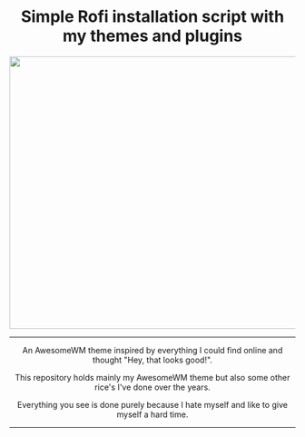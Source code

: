 <div align="center">
    <h1>Simple Rofi installation script with my themes and plugins</h1>
</div>
<div align="center">
    <image align="righ" width="720px" height="480px" src="./assets/rofi.png"/>
</div>

---
<div align="center">
An AwesomeWM theme inspired by everything I could find online and thought "Hey, that looks good!".

This repository holds mainly my AwesomeWM theme but also some other rice's I've done over the years.

Everything you see is done purely because I hate myself and like to give myself a hard time.
<div>
    
---

